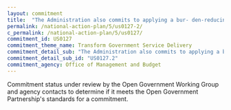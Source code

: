 ```yaml
---
layout: commitment
title:  "The Administration also commits to applying a bur- den-reducing lens to implementation of major initiatives, as it did with the implementation of the application for student loan debt relief launched in October 2022. "
permalink: /national-action-plan/5/us0127-2/
c_permalink: /national-action-plan/5/us0127/
commitment_id: US0127
commitment_theme_name: Transform Government Service Delivery
commitment_detail_sub: "The Administration also commits to applying a bur- den-reducing lens to implementation of major initiatives, as it did with the implementation of the application for student loan debt relief launched in October 2022. "
commitment_detail_sub_id: "US0127.2"
commitment_agency: Office of Management and Budget
---
```


Commitment status under review by the Open Government Working Group and agency contacts to determine if it meets the Open Government Partnership's standards for a commitment.